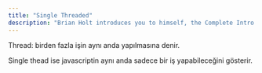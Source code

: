 ```yaml
---
title: "Single Threaded"
description: "Brian Holt introduces you to himself, the Complete Intro to React version 6, and what you can expect to learn"
---
```


Thread: birden fazla işin aynı anda yapılmasına denir.

Single thead ise javascriptin aynı anda sadece bir iş yapabileceğini gösterir.
